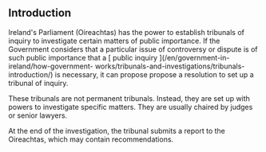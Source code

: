 ##  Introduction

Ireland's Parliament (Oireachtas) has the power to establish tribunals of
inquiry to investigate certain matters of public importance. If the Government
considers that a particular issue of controversy or dispute is of such public
importance that a [ public inquiry ](/en/government-in-ireland/how-government-
works/tribunals-and-investigations/tribunals-introduction/) is necessary, it
can propose propose a resolution to set up a tribunal of inquiry.

These tribunals are not permanent tribunals. Instead, they are set up with
powers to investigate specific matters. They are usually chaired by judges or
senior lawyers.

At the end of the investigation, the tribunal submits a report to the
Oireachtas, which may contain recommendations.
